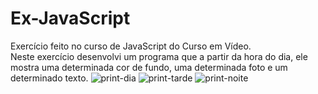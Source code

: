# Ex-JavaScript
Exercício feito no curso de JavaScript do Curso em Vídeo. <br>
Neste exercício desenvolvi um programa que a partir da hora do dia, ele mostra uma determinada cor de fundo, uma determinada foto e um determinado texto.
![print-dia](https://github.com/MuriloSegger/Ex-JavaScript/assets/140568760/95befa33-399a-4c14-b01a-caf5913800a3)
![print-tarde](https://github.com/MuriloSegger/Ex-JavaScript/assets/140568760/1909e4e2-0258-494d-b0b2-e571b67b89bf)
![print-noite](https://github.com/MuriloSegger/Ex-JavaScript/assets/140568760/bbb4c793-8fbf-4263-bd5f-4295ba43d5f1)
